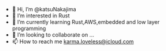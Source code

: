 - 👋 Hi, I’m @katsuNakajima
- 👀 I’m interested in Rust
- 🌱 I’m currently learning Rust,AWS,embedded and low layer programming
- 💞️ I’m looking to collaborate on ...
- 📫 How to reach me karma.loveless@icloud.com

<!---
katsuNakajima/katsuNakajima is a ✨ special ✨ repository because its `README.md` (this file) appears on your GitHub profile.
You can click the Preview link to take a look at your changes.
--->
